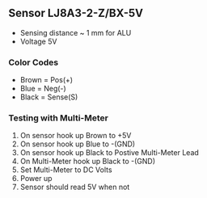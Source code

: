 ## Sensor LJ8A3-2-Z/BX-5V

* Sensing distance ~ 1 mm for ALU
* Voltage 5V
### Color Codes
* Brown = Pos(+)
* Blue = Neg(-)
* Black = Sense(S)

### Testing with Multi-Meter

1.  On sensor hook up Brown to +5V
2.  On sensor hook up Blue to -(GND)
3. On sensor hook up Black to Postive Multi-Meter Lead
4. On Multi-Meter hook up Black to -(GND)
5. Set Multi-Meter to DC Volts
6. Power up
7. Sensor should read 5V when not 
<!--stackedit_data:
eyJoaXN0b3J5IjpbOTkzNTE4ODI2XX0=
-->